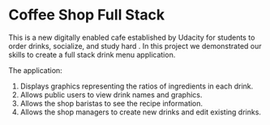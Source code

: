 # Coffee Shop Full Stack

This is a new digitally enabled cafe established by Udacity for students to order drinks, socialize, and study hard . In this project we demonstrated our skills to create a full stack drink menu application.

The application:

1. Displays graphics representing the ratios of ingredients in each drink.
2. Allows public users to view drink names and graphics.
3. Allows the shop baristas to see the recipe information.
4. Allows the shop managers to create new drinks and edit existing drinks.